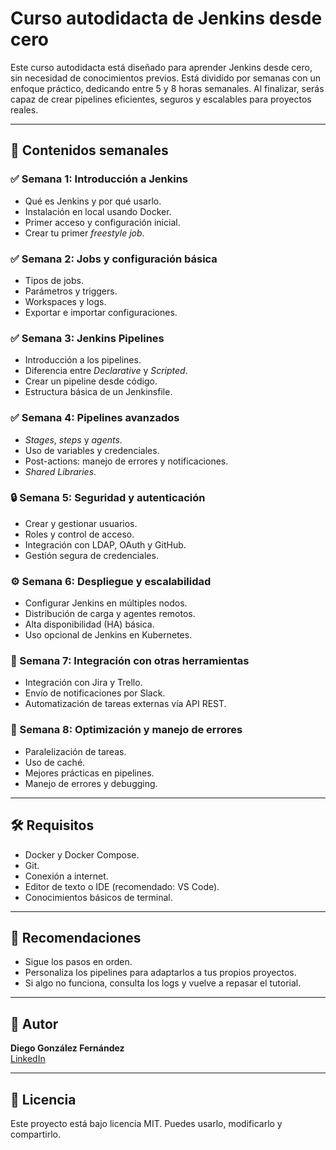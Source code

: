 # Curso autodidacta de Jenkins desde cero

Este curso autodidacta está diseñado para aprender Jenkins desde cero, sin necesidad de conocimientos previos. Está dividido por semanas con un enfoque práctico, dedicando entre 5 y 8 horas semanales. Al finalizar, serás capaz de crear pipelines eficientes, seguros y escalables para proyectos reales.

---

## 📅 Contenidos semanales

### ✅ Semana 1: Introducción a Jenkins

- Qué es Jenkins y por qué usarlo.
- Instalación en local usando Docker.
- Primer acceso y configuración inicial.
- Crear tu primer *freestyle job*.

### ✅ Semana 2: Jobs y configuración básica

- Tipos de jobs.
- Parámetros y triggers.
- Workspaces y logs.
- Exportar e importar configuraciones.

### ✅ Semana 3: Jenkins Pipelines

- Introducción a los pipelines.
- Diferencia entre *Declarative* y *Scripted*.
- Crear un pipeline desde código.
- Estructura básica de un Jenkinsfile.

### ✅ Semana 4: Pipelines avanzados

- *Stages*, *steps* y *agents*.
- Uso de variables y credenciales.
- Post-actions: manejo de errores y notificaciones.
- *Shared Libraries*.

### 🔒 Semana 5: Seguridad y autenticación

- Crear y gestionar usuarios.
- Roles y control de acceso.
- Integración con LDAP, OAuth y GitHub.
- Gestión segura de credenciales.

### ⚙️ Semana 6: Despliegue y escalabilidad

- Configurar Jenkins en múltiples nodos.
- Distribución de carga y agentes remotos.
- Alta disponibilidad (HA) básica.
- Uso opcional de Jenkins en Kubernetes.

### 🔗 Semana 7: Integración con otras herramientas

- Integración con Jira y Trello.
- Envío de notificaciones por Slack.
- Automatización de tareas externas vía API REST.

### 🚀 Semana 8: Optimización y manejo de errores

- Paralelización de tareas.
- Uso de caché.
- Mejores prácticas en pipelines.
- Manejo de errores y debugging.

---

## 🛠 Requisitos

- Docker y Docker Compose.
- Git.
- Conexión a internet.
- Editor de texto o IDE (recomendado: VS Code).
- Conocimientos básicos de terminal.

---

## 🧠 Recomendaciones

- Sigue los pasos en orden.
- Personaliza los pipelines para adaptarlos a tus propios proyectos.
- Si algo no funciona, consulta los logs y vuelve a repasar el tutorial.

---

## 👤 Autor

**Diego González Fernández**  
[LinkedIn](https://www.linkedin.com/in/diego-gonzalez-fernandez)

---

## 📜 Licencia

Este proyecto está bajo licencia MIT. Puedes usarlo, modificarlo y compartirlo.
